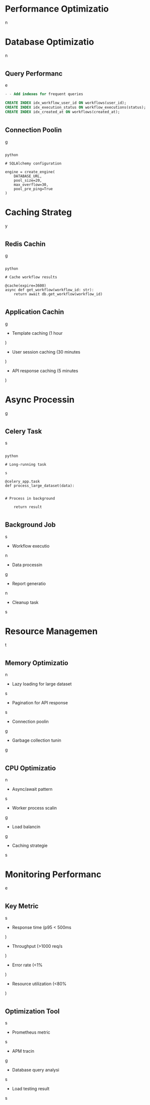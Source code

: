 

# Performance Optimizatio

n

#

# Database Optimizatio

n

#

## Query Performanc

e

```sql
- - Add indexes for frequent queries

CREATE INDEX idx_workflow_user_id ON workflows(user_id);
CREATE INDEX idx_execution_status ON workflow_executions(status);
CREATE INDEX idx_created_at ON workflows(created_at);

```

#

## Connection Poolin

g

```

python

# SQLAlchemy configuration

engine = create_engine(
    DATABASE_URL,
    pool_size=20,
    max_overflow=30,
    pool_pre_ping=True
)

```

#

# Caching Strateg

y

#

## Redis Cachin

g

```

python

# Cache workflow results

@cache(expire=3600)
async def get_workflow(workflow_id: str):
    return await db.get_workflow(workflow_id)

```

#

## Application Cachin

g

- Template caching (1 hour

)

- User session caching (30 minutes

)

- API response caching (5 minutes

)

#

# Async Processin

g

#

## Celery Task

s

```

python

# Long-running task

s

@celery_app.task
def process_large_dataset(data):


# Process in background

    return result

```

#

## Background Job

s

- Workflow executio

n

- Data processin

g

- Report generatio

n

- Cleanup task

s

#

# Resource Managemen

t

#

## Memory Optimizatio

n

- Lazy loading for large dataset

s

- Pagination for API response

s

- Connection poolin

g

- Garbage collection tunin

g

#

## CPU Optimizatio

n

- Async/await pattern

s

- Worker process scalin

g

- Load balancin

g

- Caching strategie

s

#

# Monitoring Performanc

e

#

## Key Metric

s

- Response time (p95 < 500ms

)

- Throughput (>1000 req/s

)

- Error rate (<1%

)

- Resource utilization (<80%

)

#

## Optimization Tool

s

- Prometheus metric

s

- APM tracin

g

- Database query analysi

s

- Load testing result

s
